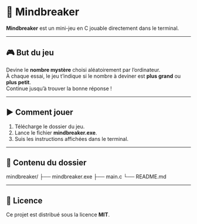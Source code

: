 # 🧠 Mindbreaker

**Mindbreaker** est un mini-jeu en C jouable directement dans le terminal.

---

## 🎮 But du jeu

Devine le **nombre mystère** choisi aléatoirement par l’ordinateur.  
À chaque essai, le jeu t’indique si le nombre à deviner est **plus grand** ou **plus petit**.  
Continue jusqu’à trouver la bonne réponse !

---

## ▶️ Comment jouer

1. Télécharge le dossier du jeu.  
2. Lance le fichier **mindbreaker.exe**.  
3. Suis les instructions affichées dans le terminal.

---

## 📂 Contenu du dossier

mindbreaker/
├── mindbreaker.exe
├── main.c
└── README.md

---

## 🪪 Licence

Ce projet est distribué sous la licence **MIT**.
